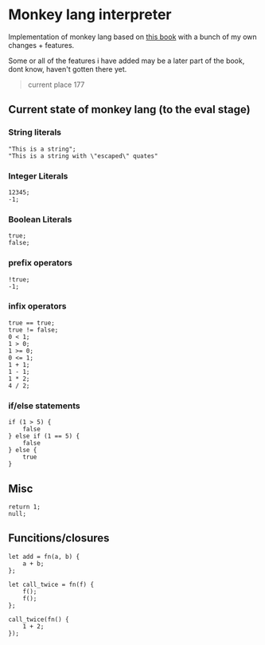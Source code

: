 # Monkey lang interpreter

Implementation of monkey lang based on [this book](https://interpreterbook.com/) with a bunch of my own changes + features.

Some or all of the features i have added may be a later part of the book, dont know, haven't gotten there yet.

> current place 177

## Current state of monkey lang (to the eval stage)

### String literals
```
"This is a string";
"This is a string with \"escaped\" quates"
```

### Integer Literals
```
12345;
-1;
```

### Boolean Literals
```
true;
false;
```

### prefix operators
```
!true;
-1;
```

### infix operators
```
true == true;
true != false;
0 < 1;
1 > 0;
1 >= 0;
0 <= 1;
1 + 1;
1 - 1;
1 * 2;
4 / 2;
```

### if/else statements
```
if (1 > 5) {
    false
} else if (1 == 5) {
    false
} else {
    true
}
```

## Misc
```
return 1;
null;
```

## Funcitions/closures
```
let add = fn(a, b) {
    a + b;
};

let call_twice = fn(f) {
    f();
    f();
};

call_twice(fn() {
    1 + 2;
});
```
